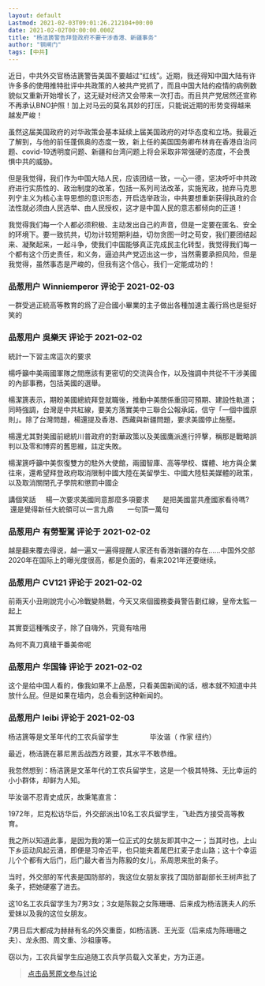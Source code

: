 ```yaml
---
layout: default
Lastmod: 2021-02-03T09:01:26.212104+00:00
date: 2021-02-02T00:00:00.000Z
title: "杨洁篪警告拜登政府不要干涉香港、新疆事务"
author: "钢闸门"
tags: [中共]
---
```


近日，中共外交官杨洁篪警告美国不要越过“红线”。近期，我还得知中国大陆有许许多多的使用推特批评中共政策的人被共产党抓了，而且中国大陆的疫情的病例数貌似又重新开始增长了，这无疑对经济又会带来一次打击。而且共产党居然还宣称不再承认BNO护照！加上对马云的莫名其妙的打压，只能说近期的形势变得越来越发严峻！  
  
虽然这届美国政府的对华政策会基本延续上届美国政府的对华态度和立场。我最近了解到，与他的前任蓬佩奥的态度一致，新上任的美国国务卿布林肯在香港自治问题、covid-19透明度问题、新疆和台湾问题上将会采取非常强硬的态度，不会畏惧中共的威胁。  
  
但是我觉得，我们作为中国大陆人民，应该团结一致，一心一德，坚决呼吁中共政府进行实质性的、政治制度的改革，包括一系列司法改革，实施宪政，抛弃马克思列宁主义为核心主导思想的意识形态，开启选举政治，中共要想重新获得执政的合法性就必须由人民选举、由人民授权，这才是中国人民的意志都倾向的正道！  
  
我觉得我们每一个人都必须积极、主动发出自己的声音，但是一定要在匿名、安全的环境下。要一致抗共，切勿计较短期利益，切勿贪图一时之苟安，我们要团结起来、凝聚起来，一起斗争，使我们中国能够真正完成民主化转型，我觉得我们每一个都有这个历史责任，和义务，逼迫共产党迈出这一步，当然需要承担风险，但是我觉得，虽然事态是严峻的，但我有这个信心，我们一定能成功的！

            
### 品葱用户 **Winniemperor** 评论于 2021-02-03
        
一群受過正統高等教育的爲了迎合國小畢業的主子做出各種加速主義行爲也是挺好笑的
        


            
### 品葱用户 **吳樂天** 评论于 2021-02-02
        
統計一下習主席這次的要求  
  
楊呼籲中美兩國軍隊之間應該有更密切的交流與合作，以及強調中共從不干涉美國的內部事務，包括美國的選舉。  
  
楊潔篪表示，期盼美國總統拜登就職後，推動中美關係重回可預期、建設性軌道；同時強調，台灣是中共紅線，要美方落實美中三聯合公報承諾，信守「一個中國原則」。除了台灣問題，楊還提及香港、西藏與新疆問題，要求美國停止施壓。  
  
楊還尤其對美國前總統川普政府的對華政策以及美國鷹派進行抨擊，稱那是戰略誤判以及零和博弈的舊思維，註定失敗。  
  
楊潔篪呼籲中美恢復雙方的駐外大使館，兩國智庫、高等學校、媒體、地方與企業往來，還希望拜登政府取消限制中國大陸在美留學生、中國大陸駐美媒體的政策，以及取消關閉孔子學院和懲罰中國企  
  
  
  
講個笑話     楊一次要求美國同意那麼多項要求       是把美國當共產國家看待嗎?     還是覺得新任大統領可以一言九鼎       一句頂一萬句
        


            
### 品葱用户 **有勞聖駕** 评论于 2021-02-02
        
越是翻来覆去得说，越一遍又一遍得提醒人家还有香港新疆的存在……中国外交部2020年在国际上的曝光度很高，都是负面的，看来2021年还要继续。
        


            
### 品葱用户 **CV121** 评论于 2021-02-02
        
前兩天小丑剛說完小心冷戰變熱戰，今天又來個國務委員警告劃红線，皇帝太監一起上  
  
其實耍這種嘴皮子，除了自嗨外，究竟有啥用  
  
為何不真刀真槍干番美帝呢
        


            
### 品葱用户 **华国锋** 评论于 2021-02-02
        
这个是给中国人看的，像我如果不上品葱，只看美国新闻的话，根本就不知道中共放什么屁。但是如果在墙内，总会看到这种新闻的。
        


            
### 品葱用户 **leibi** 评论于 2021-02-03
        
杨洁篪等是文革年代的工农兵留学生                毕汝谐（ 作家 纽约）  
  
  
最近，杨洁篪在慕尼黑舌战西方政要，其水平不敢恭维。  
  
我忽然想到：杨洁篪是文革年代的工农兵留学生，这是一个极其特殊、无比幸运的小小群体，却鲜为人知。  
  
毕汝谐不忍青史成灰，故秉笔直言：  
  
1972年，尼克松访华后，外交部派出10名工农兵留学生，飞赴西方接受高等教育。  
  
我之所以知道此事，是因为我的第一位正式的女朋友即其中之一；当其时也，上山下乡运动风起云涌，即便是习帝近平，也只能夹着尾巴扛麦子走山路；这十个幸运儿个个都有大后门，后门最大者当为陈毅的女儿，系周恩来批的条子。  
  
当时，外交部的军代表是国防部的，我这位女朋友家找了国防部副部长王树声批了条子，把她硬塞了进去。  
  
这10名工农兵留学生为7男3女；3女是陈毅之女陈珊珊、后来成为杨洁篪夫人的乐爱妹以及我的这位女朋友。  
  
7男日后大都成为赫赫有名的外交重臣，如杨洁篪、王光亚（后来成为陈珊珊之夫）、龙永图、周文重、沙祖康等。  
  
窃以为，工农兵留学生应追随工农兵学员载入文革史，方为正道。
        






> [点击品葱原文参与讨论](https://pincong.rocks/article/29232)

